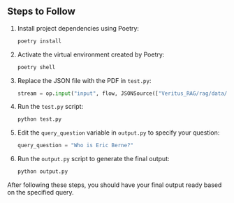 ## Steps to Follow

1. Install project dependencies using Poetry:
    ```bash
    poetry install
    ```

2. Activate the virtual environment created by Poetry:
    ```bash
    poetry shell
    ```

3. Replace the JSON file with the PDF in `test.py`:
    ```python
    stream = op.input("input", flow, JSONSource(["Veritus_RAG/rag/data/JSON/Book_TextHeavy.json"]))
    ```

4. Run the `test.py` script:
    ```bash
    python test.py
    ```

5. Edit the `query_question` variable in `output.py` to specify your question:
    ```python
    query_question = "Who is Eric Berne?"
    ```

6. Run the `output.py` script to generate the final output:
    ```bash
    python output.py
    ```

After following these steps, you should have your final output ready based on the specified query.
